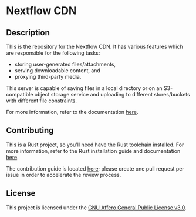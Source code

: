 # Nextflow CDN

## Description

This is the repository for the Nextflow CDN. It has various features which are responsible for the following tasks:
* storing user-generated files/attachments,
* serving downloadable content, and
* proxying third-party media.

This server is capable of saving files in a local directory or on an S3-compatible object storage service and uploading to different stores/buckets with different file constraints.

For more information, refer to the documentation [here](https://nextflow.cloud/developers/services/cdn).

## Contributing

This is a Rust project, so you'll need have the Rust toolchain installed. For more information, refer to the Rust installation guide and documentation [here](https://www.rust-lang.org/).

The contribution guide is located [here](https://nextflow.cloud/developers/contributions); please create one pull request per issue in order to accelerate the review process.

## License

This project is licensed under the [GNU Affero General Public License v3.0](https://github.com/Nextflow-Cloud/cdn/blob/main/LICENSE).
